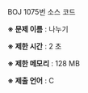 BOJ 1075번 소스 코드

<b>※ 문제 이름</b> : 나누기

<b>※ 제한 시간</b> : 2 초

<b>※ 제한 메모리</b> : 128 MB

<b>※ 제출 언어</b> : C